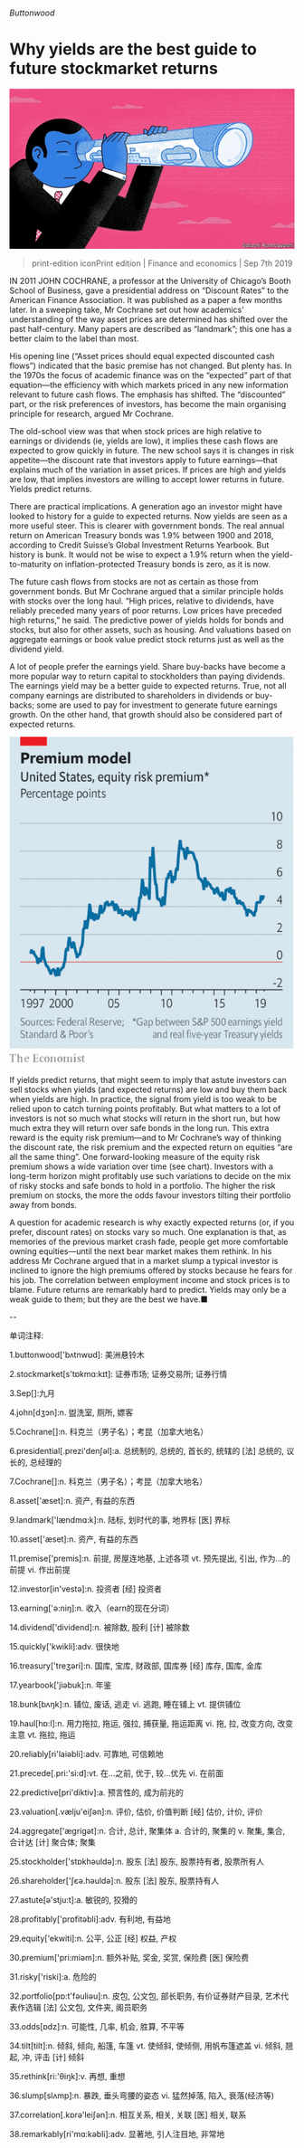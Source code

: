 ###### Buttonwood

# Why yields are the best guide to future stockmarket returns 

![image](images/20190907_FND001_0.jpg) 

> print-edition iconPrint edition | Finance and economics | Sep 7th 2019 

IN 2011 JOHN COCHRANE, a professor at the University of Chicago’s Booth School of Business, gave a presidential address on “Discount Rates” to the American Finance Association. It was published as a paper a few months later. In a sweeping take, Mr Cochrane set out how academics’ understanding of the way asset prices are determined has shifted over the past half-century. Many papers are described as “landmark”; this one has a better claim to the label than most. 

His opening line (“Asset prices should equal expected discounted cash flows”) indicated that the basic premise has not changed. But plenty has. In the 1970s the focus of academic finance was on the “expected” part of that equation—the efficiency with which markets priced in any new information relevant to future cash flows. The emphasis has shifted. The “discounted” part, or the risk preferences of investors, has become the main organising principle for research, argued Mr Cochrane. 

The old-school view was that when stock prices are high relative to earnings or dividends (ie, yields are low), it implies these cash flows are expected to grow quickly in future. The new school says it is changes in risk appetite—the discount rate that investors apply to future earnings—that explains much of the variation in asset prices. If prices are high and yields are low, that implies investors are willing to accept lower returns in future. Yields predict returns. 

There are practical implications. A generation ago an investor might have looked to history for a guide to expected returns. Now yields are seen as a more useful steer. This is clearer with government bonds. The real annual return on American Treasury bonds was 1.9% between 1900 and 2018, according to Credit Suisse’s Global Investment Returns Yearbook. But history is bunk. It would not be wise to expect a 1.9% return when the yield-to-maturity on inflation-protected Treasury bonds is zero, as it is now. 

The future cash flows from stocks are not as certain as those from government bonds. But Mr Cochrane argued that a similar principle holds with stocks over the long haul. “High prices, relative to dividends, have reliably preceded many years of poor returns. Low prices have preceded high returns,” he said. The predictive power of yields holds for bonds and stocks, but also for other assets, such as housing. And valuations based on aggregate earnings or book value predict stock returns just as well as the dividend yield. 

A lot of people prefer the earnings yield. Share buy-backs have become a more popular way to return capital to stockholders than paying dividends. The earnings yield may be a better guide to expected returns. True, not all company earnings are distributed to shareholders in dividends or buy-backs; some are used to pay for investment to generate future earnings growth. On the other hand, that growth should also be considered part of expected returns. 

![image](images/20190907_FNC687_1.png) 

If yields predict returns, that might seem to imply that astute investors can sell stocks when yields (and expected returns) are low and buy them back when yields are high. In practice, the signal from yield is too weak to be relied upon to catch turning points profitably. But what matters to a lot of investors is not so much what stocks will return in the short run, but how much extra they will return over safe bonds in the long run. This extra reward is the equity risk premium—and to Mr Cochrane’s way of thinking the discount rate, the risk premium and the expected return on equities “are all the same thing”. One forward-looking measure of the equity risk premium shows a wide variation over time (see chart). Investors with a long-term horizon might profitably use such variations to decide on the mix of risky stocks and safe bonds to hold in a portfolio. The higher the risk premium on stocks, the more the odds favour investors tilting their portfolio away from bonds. 

A question for academic research is why exactly expected returns (or, if you prefer, discount rates) on stocks vary so much. One explanation is that, as memories of the previous market crash fade, people get more comfortable owning equities—until the next bear market makes them rethink. In his address Mr Cochrane argued that in a market slump a typical investor is inclined to ignore the high premiums offered by stocks because he fears for his job. The correlation between employment income and stock prices is to blame. Future returns are remarkably hard to predict. Yields may only be a weak guide to them; but they are the best we have.■ 

-- 

 单词注释:

1.buttonwood['bʌtnwʊd]: 美洲悬铃木 

2.stockmarket[s'tɒkmɑ:kɪt]: 证券市场; 证券交易所; 证券行情 

3.Sep[]:九月 

4.john[dʒɔn]:n. 盥洗室, 厕所, 嫖客 

5.Cochrane[]:n. 科克兰（男子名）；考昆（加拿大地名） 

6.presidential[.prezi'denʃәl]:a. 总统制的, 总统的, 首长的, 统辖的 [法] 总统的, 议长的, 总经理的 

7.Cochrane[]:n. 科克兰（男子名）；考昆（加拿大地名） 

8.asset['æset]:n. 资产, 有益的东西 

9.landmark['lændmɑ:k]:n. 陆标, 划时代的事, 地界标 [医] 界标 

10.asset['æset]:n. 资产, 有益的东西 

11.premise['premis]:n. 前提, 房屋连地基, 上述各项 vt. 预先提出, 引出, 作为...的前提 vi. 作出前提 

12.investor[in'vestә]:n. 投资者 [经] 投资者 

13.earning['ә:niŋ]:n. 收入（earn的现在分词） 

14.dividend['dividend]:n. 被除数, 股利 [计] 被除数 

15.quickly['kwikli]:adv. 很快地 

16.treasury['treʒәri]:n. 国库, 宝库, 财政部, 国库券 [经] 库存, 国库, 金库 

17.yearbook['jiәbuk]:n. 年鉴 

18.bunk[bʌŋk]:n. 铺位, 废话, 逃走 vi. 逃跑, 睡在铺上 vt. 提供铺位 

19.haul[hɒ:l]:n. 用力拖拉, 拖运, 强拉, 捕获量, 拖运距离 vi. 拖, 拉, 改变方向, 改变主意 vt. 拖拉, 拖运 

20.reliably[ri'laiәbli]:adv. 可靠地, 可信赖地 

21.precede[.pri:'si:d]:vt. 在...之前, 优于, 较...优先 vi. 在前面 

22.predictive[pri'diktiv]:a. 预言性的, 成为前兆的 

23.valuation[.vælju'eiʃәn]:n. 评价, 估价, 价值判断 [经] 估价, 计价, 评价 

24.aggregate['ægrigәt]:n. 合计, 总计, 聚集体 a. 合计的, 聚集的 v. 聚集, 集合, 合计达 [计] 聚合体; 聚集 

25.stockholder['stɒkhәuldә]:n. 股东 [法] 股东, 股票持有者, 股票所有人 

26.shareholder['ʃєә.hәuldә]:n. 股东 [法] 股东, 股票持有人 

27.astute[ә'stju:t]:a. 敏锐的, 狡猾的 

28.profitably['prɒfitәbli]:adv. 有利地, 有益地 

29.equity['ekwiti]:n. 公平, 公正 [经] 权益, 产权 

30.premium['pri:miәm]:n. 额外补贴, 奖金, 奖赏, 保险费 [医] 保险费 

31.risky['riski]:a. 危险的 

32.portfolio[pɒ:t'fәuliәu]:n. 皮包, 公文包, 部长职务, 有价证券财产目录, 艺术代表作选辑 [法] 公文包, 文件夹, 阁员职务 

33.odds[ɒdz]:n. 可能性, 几率, 机会, 胜算, 不平等 

34.tilt[tilt]:n. 倾斜, 倾向, 船篷, 车篷 vt. 使倾斜, 使倾侧, 用帆布篷遮盖 vi. 倾斜, 翘起, 冲, 评击 [计] 倾斜 

35.rethink[ri:'θiŋk]:v. 再想, 重想 

36.slump[slʌmp]:n. 暴跌, 垂头弯腰的姿态 vi. 猛然掉落, 陷入, 衰落(经济等) 

37.correlation[.kɒrә'leiʃәn]:n. 相互关系, 相关, 关联 [医] 相关, 联系 

38.remarkably[ri'mɑ:kәbli]:adv. 显著地, 引人注目地, 非常地 

